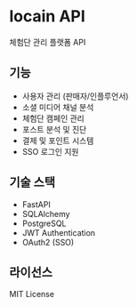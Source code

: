 # locain API

체험단 관리 플랫폼 API

## 기능

- 사용자 관리 (판매자/인플루언서)
- 소셜 미디어 채널 분석
- 체험단 캠페인 관리
- 포스트 분석 및 진단
- 결제 및 포인트 시스템
- SSO 로그인 지원

## 기술 스택

- FastAPI
- SQLAlchemy
- PostgreSQL
- JWT Authentication
- OAuth2 (SSO)

## 라이선스

MIT License 
